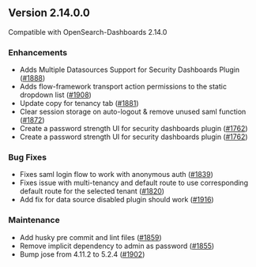 ## Version 2.14.0.0

Compatible with OpenSearch-Dashboards 2.14.0

### Enhancements
* Adds Multiple Datasources Support for Security Dashboards Plugin ([#1888](https://github.com/opensearch-project/security-dashboards-plugin/pull/1888)) 
* Adds flow-framework transport action permissions to the static dropdown list ([#1908](https://github.com/opensearch-project/security-dashboards-plugin/pull/1908)) 
* Update copy for tenancy tab ([#1881](https://github.com/opensearch-project/security-dashboards-plugin/pull/1881))
* Clear session storage on auto-logout & remove unused saml function ([#1872](https://github.com/opensearch-project/security-dashboards-plugin/pull/1872))
* Create a password strength UI for security dashboards plugin ([#1762](https://github.com/opensearch-project/security-dashboards-plugin/pull/1762))
* Create a password strength UI for security dashboards plugin ([#1762](https://github.com/opensearch-project/security-dashboards-plugin/pull/1762))

### Bug Fixes
* Fixes saml login flow to work with anonymous auth ([#1839](https://github.com/opensearch-project/security-dashboards-plugin/pull/1839))
* Fixes issue with multi-tenancy and default route to use corresponding default route for the selected tenant ([#1820](https://github.com/opensearch-project/security-dashboards-plugin/pull/1820))
* Add fix for data source disabled plugin should work ([#1916](https://github.com/opensearch-project/security-dashboards-plugin/pull/1916))

### Maintenance
* Add husky pre commit and lint files ([#1859](https://github.com/opensearch-project/security-dashboards-plugin/pull/1859))
* Remove implicit dependency to admin as password ([#1855](https://github.com/opensearch-project/security-dashboards-plugin/pull/1855))
* Bump jose from 4.11.2 to 5.2.4 ([#1902](https://github.com/opensearch-project/security-dashboards-plugin/pull/1902))

